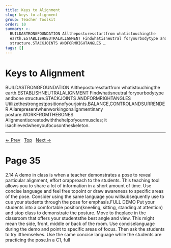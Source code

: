 ```yaml
---
title: Keys to Alignment
slug: keys-to-alignment
group: Teacher Toolkit
order: 10
summary: >-
  BUILDASTRONGFOUNDATION Alltheposturesstartfrom whatistouchingthe
  earth.ESTABLISHNEUTRALALIGNMENT Findwhatisneutral foryourbodytype andbone
  structure.STACKJOINTS ANDFORMRIGHTANGLES …
tags: []
---
```

# Keys to Alignment

BUILDASTRONGFOUNDATION Alltheposturesstartfrom whatistouchingthe earth.ESTABLISHNEUTRALALIGNMENT Findwhatisneutral foryourbodytype andbone structure.STACKJOINTS ANDFORMRIGHTANGLES Utilizethestrongestpositionofyourjoints.BALANCE,CONTROLANDSURRENDER Allarepresentwhenworkingonalignmentinany posture.WORKFROMTHEBONES Alignmentiscreatedwiththehelpofyourmuscles; it isachievedwhenyoufocusontheskeleton.

---
[← Prev](/pages/page-033.md) &nbsp; [Top](/index.md) &nbsp; [Next →](/pages/page-035.md)

# Page 35

2.14 A demo in class is when a teacher demonstrates a pose to reveal particular alignment, effort orapproach to the students. This teaching tool allows you to share a lot of information in a short amount of time. Use concise language and feel free topoint or draw awareness to specific areas of the pose. Consider using the same language you willsubsequently use to cue your students through the pose for emphasis.FULL DEMO Put your students into a comfortable position(kneeling, sitting, standing at attention) and stop class to demonstrate the posture. Move to theplace in the classroom that offers your studentsthe best angle and view. This might mean the side, front, middle or back of the room. Use conciselanguage during the demo and point to specific areas of focus. Then ask the students to try itthemselves. Use the same concise language while the students are practicing the pose.In a C1, full
